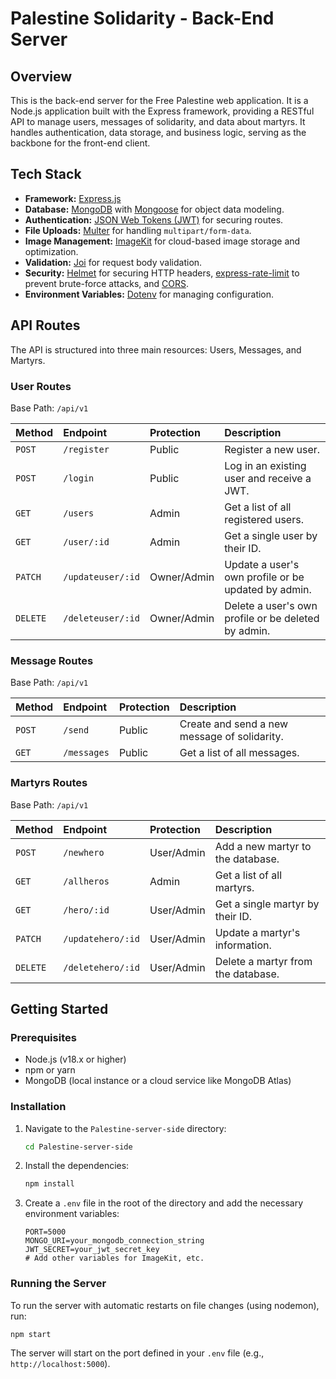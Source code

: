 # Palestine Solidarity - Back-End Server

## Overview

This is the back-end server for the Free Palestine web application. It is a Node.js application built with the Express framework, providing a RESTful API to manage users, messages of solidarity, and data about martyrs. It handles authentication, data storage, and business logic, serving as the backbone for the front-end client.

## Tech Stack

- **Framework:** [Express.js](https://expressjs.com/)
- **Database:** [MongoDB](https://www.mongodb.com/) with [Mongoose](https://mongoosejs.com/) for object data modeling.
- **Authentication:** [JSON Web Tokens (JWT)](https://jwt.io/) for securing routes.
- **File Uploads:** [Multer](https://github.com/expressjs/multer) for handling `multipart/form-data`.
- **Image Management:** [ImageKit](https://imagekit.io/) for cloud-based image storage and optimization.
- **Validation:** [Joi](https://joi.dev/) for request body validation.
- **Security:** [Helmet](https://helmetjs.github.io/) for securing HTTP headers, [express-rate-limit](https://www.npmjs.com/package/express-rate-limit) to prevent brute-force attacks, and [CORS](https://expressjs.com/en/resources/middleware/cors.html).
- **Environment Variables:** [Dotenv](https://www.npmjs.com/package/dotenv) for managing configuration.

## API Routes

The API is structured into three main resources: Users, Messages, and Martyrs.

### User Routes

Base Path: `/api/v1`

| Method | Endpoint             | Protection | Description                                      |
| :----- | :------------------- | :--------- | :----------------------------------------------- |
| `POST` | `/register`          | Public     | Register a new user.                             |
| `POST` | `/login`             | Public     | Log in an existing user and receive a JWT.       |
| `GET`  | `/users`             | Admin      | Get a list of all registered users.              |
| `GET`  | `/user/:id`          | Admin      | Get a single user by their ID.                   |
| `PATCH`| `/updateuser/:id`    | Owner/Admin| Update a user's own profile or be updated by admin.|
| `DELETE`| `/deleteuser/:id`   | Owner/Admin| Delete a user's own profile or be deleted by admin.|

### Message Routes

Base Path: `/api/v1`

| Method | Endpoint    | Protection | Description                                      |
| :----- | :---------- | :--------- | :----------------------------------------------- |
| `POST` | `/send`     | Public     | Create and send a new message of solidarity.     |
| `GET`  | `/messages` | Public     | Get a list of all messages.                      |

### Martyrs Routes

Base Path: `/api/v1`

| Method | Endpoint          | Protection | Description                                      |
| :----- | :---------------- | :--------- | :----------------------------------------------- |
| `POST` | `/newhero`        | User/Admin | Add a new martyr to the database.                |
| `GET`  | `/allheros`       | Admin      | Get a list of all martyrs.                       |
| `GET`  | `/hero/:id`       | User/Admin | Get a single martyr by their ID.                 |
| `PATCH`| `/updatehero/:id` | User/Admin | Update a martyr's information.                  |
| `DELETE`| `/deletehero/:id`| User/Admin | Delete a martyr from the database.               |

## Getting Started

### Prerequisites

- Node.js (v18.x or higher)
- npm or yarn
- MongoDB (local instance or a cloud service like MongoDB Atlas)

### Installation

1.  Navigate to the `Palestine-server-side` directory:
    ```sh
    cd Palestine-server-side
    ```
2.  Install the dependencies:
    ```sh
    npm install
    ```
3.  Create a `.env` file in the root of the directory and add the necessary environment variables:
    ```
    PORT=5000
    MONGO_URI=your_mongodb_connection_string
    JWT_SECRET=your_jwt_secret_key
    # Add other variables for ImageKit, etc.
    ```

### Running the Server

To run the server with automatic restarts on file changes (using nodemon), run:

```sh
npm start
```

The server will start on the port defined in your `.env` file (e.g., `http://localhost:5000`).
